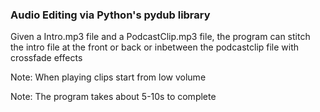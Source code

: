 ### Audio Editing via Python's pydub library

Given a Intro.mp3 file and a PodcastClip.mp3 file, 
the program can stitch the intro file at the 
front or back or inbetween the podcastclip file with crossfade effects


Note: When playing clips start from low volume

Note: The program takes about 5-10s to complete